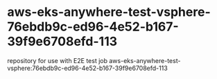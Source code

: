 # aws-eks-anywhere-test-vsphere-76ebdb9c-ed96-4e52-b167-39f9e6708efd-113
repository for use with E2E test job aws-eks-anywhere-test-vsphere:76ebdb9c-ed96-4e52-b167-39f9e6708efd-113

